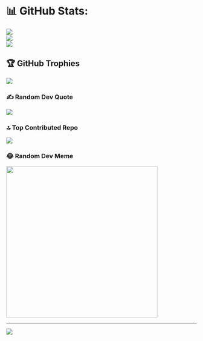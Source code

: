 # 📊 GitHub Stats:
![](https://github-readme-stats.vercel.app/api?username=SatyavratJha&theme=dark&hide_border=false&include_all_commits=false&count_private=false)<br/>
![](https://github-readme-streak-stats.herokuapp.com/?user=SatyavratJha&theme=dark&hide_border=false)<br/>
![](https://github-readme-stats.vercel.app/api/top-langs/?username=SatyavratJha&theme=dark&hide_border=false&include_all_commits=false&count_private=false&layout=compact)

## 🏆 GitHub Trophies
![](https://github-profile-trophy.vercel.app/?username=SatyavratJha&theme=radical&no-frame=false&no-bg=true&margin-w=4)

### ✍️ Random Dev Quote
![](https://quotes-github-readme.vercel.app/api?type=horizontal&theme=tokyonight)

### 🔝 Top Contributed Repo
![](https://github-contributor-stats.vercel.app/api?username=SatyavratJha&limit=5&theme=dark_dimmed&combine_all_yearly_contributions=true)

### 😂 Random Dev Meme
<img src='https://randommeme-five.vercel.app/' style="height: 400px;"/>

---
[![](https://visitcount.itsvg.in/api?id=SatyavratJha&icon=5&color=1)](https://visitcount.itsvg.in)

<!-- Proudly created with GPRM ( https://gprm.itsvg.in ) -->
